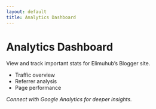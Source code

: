 ```yaml
---
layout: default
title: Analytics Dashboard
---
```

# Analytics Dashboard

View and track important stats for Elimuhub’s Blogger site.

- Traffic overview
- Referrer analysis
- Page performance

*Connect with Google Analytics for deeper insights.*

